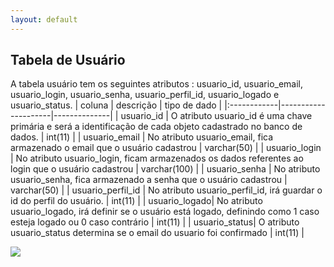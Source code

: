 ```yaml
---
layout: default
---
```


## Tabela de Usuário
A tabela usuário tem os seguintes atributos : usuario_id, usuario_email, usuario_login, usuario_senha, usuario_perfil_id, usuario_logado e usuario_status.
|   coluna    | descrição           | tipo de dado |
|:------------|---------------------|--------------|
| usuario_id  | O atributo usuario_id é uma chave primária e será a identificação de cada objeto cadastrado no banco de dados.  | int(11) |
| usuario_email | No atributo usuario_email, fica armazenado o email que o usuário cadastrou | varchar(50) |
| usuario_login | No atributo usuario_login, ficam armazenados os dados referentes ao login que o usuário cadastrou | varchar(100) |
| usuario_senha | No atributo usuario_senha, fica armazenado a senha que o usuário cadastrou  | varchar(50) |
| usuario_perfil_id | No atributo usuario_perfil_id, irá guardar o id do perfil do usuário. | int(11) |
| usuario_logado| No atributo usuario_logado, irá definir se o usuário está logado, definindo como 1 caso esteja logado ou 0 caso contrário | int(11) |
| usuario_status| O atributo usuario_status determina se o email do usuario foi confirmado | int(11) |

![](http://www.cdn.ueg.br/source/mobilidade_nacional_211/noticias/31283/uea.png)

